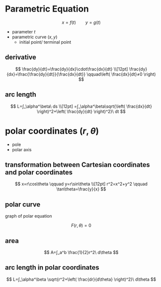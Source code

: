 # Parametric Equation

$$
x=f(t)\qquad y=g(t)
$$

- parameter $t$
- parametric curve $(x,y)$
    - initial point/ terminal point

## derivative

$$
\frac{dy}{dt}=\frac{dy}{dx}\cdot\frac{dx}{dt}
\\[12pt]
\frac{dy}{dx}=\frac{\frac{dy}{dt}}{\frac{dx}{dt}}
\qquad\left(
    \frac{dx}{dt}≠0
\right)
$$

## arc length

$$
L=∫_\alpha^\beta\ ds
\\[12pt]
=∫_\alpha^\beta\sqrt{\left(
    \frac{dx}{dt}
\right)^2+\left(
    \frac{dy}{dt}
\right)^2}\ dt
$$

# polar coordinates $(r,\theta)$

- pole
- polar axis

## transformation between Cartesian coordinates and polar coordinates

$$
x=r\cos\theta
\qquad
y=r\sin\theta
\\[12pt]
r^2=x^2+y^2
\qquad
\tan\theta=\frac{y}{x}
$$

## polar curve

graph of polar equation

$$
F(r,\theta)=0
$$

## area

$$
A=∫_a^b \frac{1}{2}r^2\ d\theta
$$

## arc length in polar coordinates

$$
L=∫_\alpha^\beta \sqrt{r^2+\left(
    \frac{dr}{d\theta}
\right)^2}\ d\theta
$$
